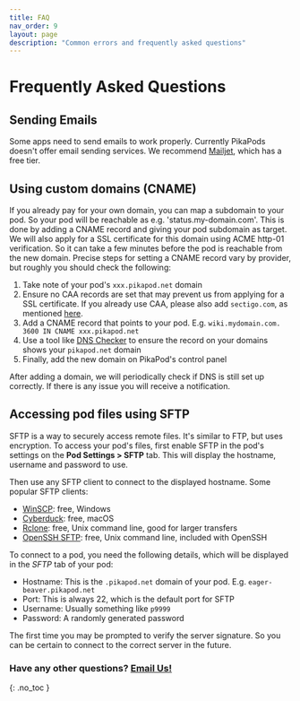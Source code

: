 ```yaml
---
title: FAQ
nav_order: 9
layout: page
description: "Common errors and frequently asked questions"
---
```

# Frequently Asked Questions


## Sending Emails
Some apps need to send emails to work properly. Currently PikaPods doesn't offer email sending services. We recommend [Mailjet](https://www.mailjet.com/), which has a free tier.


## Using custom domains (CNAME)
If you already pay for your own domain, you can map a subdomain to your pod. So your pod will be reachable as e.g. 'status.my-domain.com'. This is done by adding a CNAME record and giving your pod subdomain as target. We will also apply for a SSL certificate for this domain using ACME http-01 verification. So it can take a few minutes before the pod is reachable from the new domain. Precise steps for setting a CNAME record vary by provider, but roughly you should check the following:

1. Take note of your pod's `xxx.pikapod.net` domain
2. Ensure no CAA records are set that may prevent us from applying for a SSL certificate. If you already use CAA, please also add `sectigo.com`, as mentioned [here](https://zerossl.com/help/troubleshoot/caa-records/).
3. Add a CNAME record that points to your pod. E.g.
   `wiki.mydomain.com. 3600 IN CNAME xxx.pikapod.net`
4. Use a tool like [DNS Checker](https://dnschecker.org/) to ensure the record on your domains shows your `pikapod.net` domain
5. Finally, add the new domain on PikaPod's control panel

After adding a domain, we will periodically check if DNS is still set up correctly. If there is any issue you will receive a notification.


## Accessing pod files using SFTP
SFTP is a way to securely access remote files. It's similar to FTP, but uses encryption. To access your pod's files, first enable SFTP in the pod's settings on the **Pod Settings > SFTP** tab. This will display the hostname, username and password to use.

Then use any SFTP client to connect to the displayed hostname. Some popular SFTP clients:

- [WinSCP](https://winscp.net/eng/index.php): free, Windows
- [Cyberduck](https://cyberduck.io/): free, macOS
- [Rclone](https://rclone.org/sftp/): free, Unix command line, good for larger transfers
- [OpenSSH SFTP](https://man.openbsd.org/sftp): free, Unix command line, included with OpenSSH

To connect to a pod, you need the following details, which will be displayed in the *SFTP* tab of your pod:

- Hostname: This is the `.pikapod.net` domain of your pod. E.g. `eager-beaver.pikapod.net`
- Port: This is always 22, which is the default port for SFTP
- Username: Usually something like `p9999`
- Password: A randomly generated password

The first time you may be prompted to verify the server signature. So you can be certain to connect to the correct server in the future.


### Have any other questions? [Email Us!](mailto:hello@pikapods.com)
{: .no_toc }